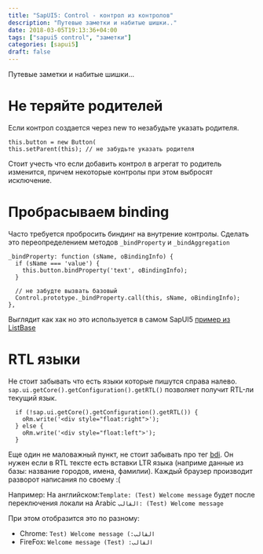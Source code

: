 ```yaml
---
title: "SapUI5: Control - контрол из контролов"
description: "Путевые заметки и набитые шишки.."
date: 2018-03-05T19:13:36+04:00
tags: ["sapui5 control", "заметки"]
categories: [sapui5]
draft: false
---
```

Путевые заметки и набитые шишки...

# Не теряйте родителей

Если контрол создается через new то незабудьте указать родителя.

```
this.button = new Button(
this.setParent(this); // не забудьте указать родителя
```
Стоит учесть что если добавить контрол в агрегат то родитель изменится, причем некоторые контролы при этом выбросят исключение.

# Пробрасываем binding
Часто требуется пробросить биндинг на внутрение контролы. Сделать это переопределением методов ``_bindProperty`` и ``_bindAggregation``
```
_bindProperty: function (sName, oBindingInfo) {
  if (sName === 'value') {
    this.button.bindProperty('text', oBindingInfo);
  }
  
  // не забудте вызвать базовый
  Control.prototype._bindProperty.call(this, sName, oBindingInfo);
},
```
Выглядит как хак но это используется в самом SapUI5
[пример из ListBase](https://github.com/SAP/openui5/blob/f8c120bb2515aa20ba313fa3439c66aa61060ef3/src/sap.m/src/sap/m/ListBase.js#L573)

# RTL языки
Не стоит забывать что есть языки которые пишутся справа налево.
``sap.ui.getCore().getConfiguration().getRTL()`` позволяет получит RTL-ли текущий язык.
```
  if (!sap.ui.getCore().getConfiguration().getRTL()) {
    oRm.write('<div style="float:right">');
  } else {
    oRm.write('<div style="float:left">');
  }
```

Еще один не маловажный пункт, не стоит забывать про тег [bdi](https://developer.mozilla.org/ru/docs/Web/HTML/Element/bdi). Он нужен если в RTL текcте есть вставки LTR языка (наприме данные из базы: название городов, имена, фамилии). Каждый браузер производит разворот написания по своему :(

Например: 
На английском:``Template: (Test) Welcome message`` будет после переключения локали на Arabic ``القالب: (Test) Welcome message``

При этом отобразится это по разному:

* Chrome: ``Test) Welcome message (:القالب``
* FireFox: ``Welcome message (Test) :القالب``
